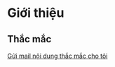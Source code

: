 # Giới thiệu

## Thắc mắc&#x20;

[Gửi mail nội dung thắc mắc cho tôi](mailto:quangkhoi1228@gmail.com?subject=\[Guide%20gitbook]%20Tôi%20có%20thắc%20mắc\&body=Chào%20Khôi,%20...)

